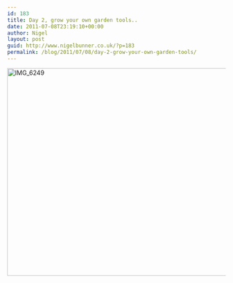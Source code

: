 ```yaml
---
id: 183
title: Day 2, grow your own garden tools..
date: 2011-07-08T23:19:10+00:00
author: Nigel
layout: post
guid: http://www.nigelbunner.co.uk/?p=183
permalink: /blog/2011/07/08/day-2-grow-your-own-garden-tools/
---
```

[<img src="http://farm7.static.flickr.com/6127/5916951472_0a851b17e0_z.jpg" width="640" height="480" alt="IMG_6249" />](http://www.flickr.com/photos/icklephotos/5916951472/ "IMG_6249 by icle fotos, on Flickr")